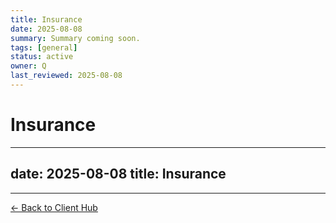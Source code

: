 ```yaml
---
title: Insurance
date: 2025-08-08
summary: Summary coming soon.
tags: [general]
status: active
owner: Q
last_reviewed: 2025-08-08
---
```

# Insurance

---
date: 2025-08-08
title: Insurance
---

---
[← Back to Client Hub](https://www.builtbyrays.com/Client-Vault/portal)
